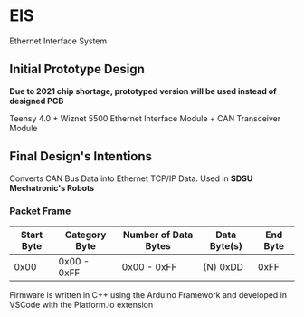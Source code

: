 # EIS
Ethernet Interface System

## Initial Prototype Design
**Due to 2021 chip shortage, prototyped version will be used instead of designed PCB**

Teensy 4.0 + Wiznet 5500 Ethernet Interface Module + CAN Transceiver Module

## Final Design's Intentions
Converts CAN Bus Data into Ethernet TCP/IP Data. Used in **SDSU Mechatronic's Robots**

### Packet Frame
| Start Byte | Category Byte | Number of Data Bytes | Data Byte(s) | End Byte |
| --- | --- | --- | --- | --- |
| 0x00 | 0x00 - 0xFF | 0x00 - 0xFF | (N) 0xDD | 0xFF |

Firmware is written in C++ using the Arduino Framework and developed in VSCode with the Platform.io extension
